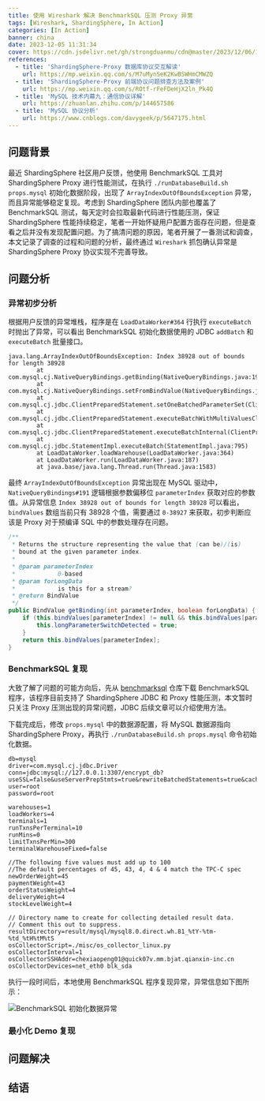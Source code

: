 ```yaml
---
title: 使用 Wireshark 解决 BenchmarkSQL 压测 Proxy 异常
tags: [Wireshark, ShardingSphere, In Action]
categories: [In Action]
banner: china
date: 2023-12-05 11:31:34
cover: https://cdn.jsdelivr.net/gh/strongduanmu/cdn@master/2023/12/06/1701833859.png
references:
  - title: 'ShardingSphere-Proxy 数据库协议交互解读'
    url: https://mp.weixin.qq.com/s/M7uMynSeK2KwBSWHmCMWZQ
  - title: 'ShardingSphere-Proxy 前端协议问题排查方法及案例'
    url: https://mp.weixin.qq.com/s/ROtf-rFeFDeHjX2ln_Pk4Q
  - title: 'MySQL 技术内幕九：通信协议详解'
    url: https://zhuanlan.zhihu.com/p/144657586
  - title: 'MySQL 协议分析'
    url: https://www.cnblogs.com/davygeek/p/5647175.html
---
```


## 问题背景

最近 ShardingSphere 社区用户反馈，他使用 BenchmarkSQL 工具对 ShardingSphere Proxy 进行性能测试，在执行 `./runDatabaseBuild.sh props.mysql` 初始化数据阶段，出现了 `ArrayIndexOutOfBoundsException` 异常，而且异常能够稳定复现。考虑到 ShardingSphere 团队内部也覆盖了 BenchmarkSQL 测试，每天定时会拉取最新代码进行性能压测，保证 ShardingSphere 性能持续稳定，笔者一开始怀疑用户配置方面存在问题，但是查看之后并没有发现配置问题。为了搞清问题的原因，笔者开展了一番测试和调查，本文记录了调查的过程和问题的分析，最终通过 `Wireshark` 抓包确认异常是 ShardingSphere Proxy 协议实现不完善导致。

## 问题分析

### 异常初步分析

根据用户反馈的异常堆栈，程序是在 `LoadDataWorker#364` 行执行 `executeBatch` 时抛出了异常，可以看出 BenchmarkSQL 初始化数据使用的 JDBC `addBatch` 和 `executeBatch` 批量接口。

```
java.lang.ArrayIndexOutOfBoundsException: Index 38928 out of bounds for length 38928
        at com.mysql.cj.NativeQueryBindings.getBinding(NativeQueryBindings.java:191)
        at com.mysql.cj.NativeQueryBindings.setFromBindValue(NativeQueryBindings.java:198)
        at com.mysql.cj.jdbc.ClientPreparedStatement.setOneBatchedParameterSet(ClientPreparedStatement.java:591)
        at com.mysql.cj.jdbc.ClientPreparedStatement.executeBatchWithMultiValuesClause(ClientPreparedStatement.java:675)
        at com.mysql.cj.jdbc.ClientPreparedStatement.executeBatchInternal(ClientPreparedStatement.java:409)
        at com.mysql.cj.jdbc.StatementImpl.executeBatch(StatementImpl.java:795)
        at LoadDataWorker.loadWarehouse(LoadDataWorker.java:364)
        at LoadDataWorker.run(LoadDataWorker.java:187)
        at java.base/java.lang.Thread.run(Thread.java:1583)
```

最终 `ArrayIndexOutOfBoundsException` 异常出现在 MySQL 驱动中，`NativeQueryBindings#191` 逻辑根据参数偏移位 `parameterIndex` 获取对应的参数值。从异常信息 `Index 38928 out of bounds for length 38928` 可以看出，`bindValues` 数组当前只有 38928 个值，需要通过 `0-38927` 来获取，初步判断应该是 Proxy 对于预编译 SQL 中的参数处理存在问题。

```java
/**
 * Returns the structure representing the value that (can be)/(is)
 * bound at the given parameter index.
 * 
 * @param parameterIndex
 *            0-based
 * @param forLongData
 *            is this for a stream?
 * @return BindValue
 */
public BindValue getBinding(int parameterIndex, boolean forLongData) {
    if (this.bindValues[parameterIndex] != null && this.bindValues[parameterIndex].isStream() && !forLongData) {
        this.longParameterSwitchDetected = true;
    }
    return this.bindValues[parameterIndex];
}
```

### BenchmarkSQL 复现

大致了解了问题的可能方向后，先从 [benchmarksql](https://gitee.com/opengauss_sharding/benchmarksql) 仓库下载 BenchmarkSQL 程序，该程序目前支持了 ShardingSphere JDBC 和 Proxy 性能压测，本文暂时只关注 Proxy 压测出现的异常问题，JDBC 后续文章可以介绍使用方法。

下载完成后，修改 `props.mysql` 中的数据源配置，将 MySQL 数据源指向 ShardingSphere Proxy，再执行 `./runDatabaseBuild.sh props.mysql` 命令初始化数据。

```properties
db=mysql
driver=com.mysql.cj.jdbc.Driver
conn=jdbc:mysql://127.0.0.1:3307/encrypt_db?useSSL=false&useServerPrepStmts=true&rewriteBatchedStatements=true&cachePrepStmts=true&prepStmtCacheSize=8192&prepStmtCacheSqlLimit=8000
user=root
password=root

warehouses=1
loadWorkers=4
terminals=1
runTxnsPerTerminal=10
runMins=0
limitTxnsPerMin=300
terminalWarehouseFixed=false

//The following five values must add up to 100
//The default percentages of 45, 43, 4, 4 & 4 match the TPC-C spec
newOrderWeight=45
paymentWeight=43
orderStatusWeight=4
deliveryWeight=4
stockLevelWeight=4

// Directory name to create for collecting detailed result data.
// Comment this out to suppress.
resultDirectory=result/mysql/mysql8.0.direct.wh.81_%tY-%tm-%td_%tH%tM%tS
osCollectorScript=./misc/os_collector_linux.py
osCollectorInterval=1
osCollectorSSHAddr=chexiaopeng01@quick07v.mm.bjat.qianxin-inc.cn
osCollectorDevices=net_eth0 blk_sda
```

执行一段时间后，本地使用 BenchmarkSQL 程序复现异常，异常信息如下图所示：

![BenchmarkSQL 初始化数据异常](https://cdn.jsdelivr.net/gh/strongduanmu/cdn@master/2023/12/06/1701862834.png)



### 最小化 Demo 复现



## 问题解决



## 结语

